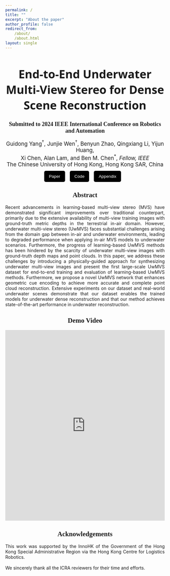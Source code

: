 ```yaml
---
permalink: /
title: ""
excerpt: "About the paper"
author_profile: false
redirect_from:
    /about/
    /about.html
layout: single
---
```


<style>
  .masthead {
    display: none !important;
  }
  .page__hero--overlay {
    margin-top: 0 !important;
  }
</style>

<h1 style="text-align: center; font-size: 36px; font-family: 'system-ui';">End-to-End Underwater Multi-View Stereo for Dense Scene Reconstruction</h1>
<h2  style="text-align: center; font-size: 18px; font-family: 'Sama Devanagari';">
    Submitted to 2024 IEEE International Conference on Robotics and Automation
</h2>
<div style=" text-align: center; font-size: 17px;">
Guidong Yang<sup>†</sup>, Junjie Wen<sup>†</sup>, Benyun Zhao, Qingxiang Li, Yijun Huang, <br> Xi Chen, Alan Lam, and Ben M. Chen<sup>*</sup>, <i>Fellow, IEEE</i>
</div>
<div  style="text-align: center; font-size: 17px;" >
The Chinese University of Hong Kong, Hong Kong SAR, China

</div>
<div style="display: flex; flex-direction: row; margin: 10px auto; justify-content: center"> 

<button style="background-color: #000000; color: white;margin-right: 15px; padding: 10px 15px;border: none; border-radius: 5px;">
<a href="files/End-to-End Underwater Multi-View Stereo for Dense Scene Reconstruction.pdf" style="color: white; text-decoration: none;">Paper</a>
</button>

<button style="background-color: #000000; color: white;margin-right: 15px; padding: 10px 15px; border: none; border-radius: 5px;">
<a href="https://github.com/YANG-SOBER/UwMVS" style="color: white; text-decoration: none;">Code</a>
</button>

<button style="background-color: #000000; color: white;margin-right: 15px; padding: 10px 15px; border: none; border-radius: 5px;">
<a href="files/Appendix_End-to-End Underwater Multi-View Stereo for Dense Scene Reconstruction.pdf" style="color: white; text-decoration: none;">Appendix</a>
</button>

</div>

<div style="text-align: center; font-family: 'American Typewriter'; font-weight: 400; "> 
<h2>Abstract</h2>
</div>
<div style="text-align: justify; text-justify:inter-ideograph;">

Recent advancements in learning-based multi-view stereo (MVS) have demonstrated significant improvements over traditional counterpart, primarily due to the extensive availability of multi-view training images with ground-truth metric depths in the terrestrial in-air domain. However, underwater multi-view stereo (UwMVS) faces substantial challenges arising from the domain gap between in-air and underwater environments, leading to degraded performance when applying in-air MVS models to underwater scenarios. Furthermore, the progress of learning-based UwMVS methods has been hindered by the scarcity of underwater multi-view images with ground-truth depth maps and point clouds. In this paper, we address these challenges by introducing a physically-guided approach for synthesizing underwater multi-view images and present the first large-scale UwMVS dataset for end-to-end training and evaluation of learning-based UwMVS methods. Furthermore, we propose a novel UwMVS network that enhances geometric cue encoding to achieve more accurate and complete point cloud reconstruction. Extensive experiments on our dataset and real-world underwater scenes demonstrate that our dataset enables the trained models for underwater dense reconstruction and that our method achieves state-of-the-art performance in underwater reconstruction.

</div>

<div style="text-align: center; font-family: 'American Typewriter'; font-weight: 400; "> 
<h2>Demo Video</h2>
</div>

<div style="text-align: center; margin: 0 auto;">
    <iframe width="100%" height="600" src="https://www.youtube.com/embed/BP-HDq-7O5k" frameborder="0" allow="autoplay; encrypted-media" allowfullscreen></iframe>
</div>

<div style="text-align: center; font-family: 'American Typewriter'; font-weight: 400; "> 
<h2>Acknowledgements</h2>
</div>

<div style="text-align: justify">This work was supported by the InnoHK of the Government of the Hong Kong Special Administrative Region via the Hong Kong Centre for Logistics Robotics.
<br> <br>
We sincerely thank all the ICRA reviewers for their time and efforts.
</div>
